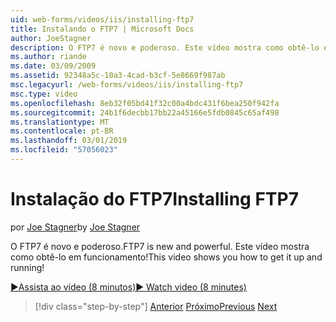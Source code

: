 ```yaml
---
uid: web-forms/videos/iis/installing-ftp7
title: Instalando o FTP7 | Microsoft Docs
author: JoeStagner
description: O FTP7 é novo e poderoso. Este vídeo mostra como obtê-lo em funcionamento!
ms.author: riande
ms.date: 03/09/2009
ms.assetid: 92348a5c-10a3-4cad-b3cf-5e8669f987ab
msc.legacyurl: /web-forms/videos/iis/installing-ftp7
msc.type: video
ms.openlocfilehash: 8eb32f05bd41f32c00a4bdc431f6bea250f942fa
ms.sourcegitcommit: 24b1f6decbb17bb22a45166e5fdb0845c65af498
ms.translationtype: MT
ms.contentlocale: pt-BR
ms.lasthandoff: 03/01/2019
ms.locfileid: "57056023"
---
```

<a name="installing-ftp7"></a><span data-ttu-id="b4d39-104">Instalação do FTP7</span><span class="sxs-lookup"><span data-stu-id="b4d39-104">Installing FTP7</span></span>
====================
<span data-ttu-id="b4d39-105">por [Joe Stagner](https://github.com/JoeStagner)</span><span class="sxs-lookup"><span data-stu-id="b4d39-105">by [Joe Stagner](https://github.com/JoeStagner)</span></span>

<span data-ttu-id="b4d39-106">O FTP7 é novo e poderoso.</span><span class="sxs-lookup"><span data-stu-id="b4d39-106">FTP7 is new and powerful.</span></span> <span data-ttu-id="b4d39-107">Este vídeo mostra como obtê-lo em funcionamento!</span><span class="sxs-lookup"><span data-stu-id="b4d39-107">This video shows you how to get it up and running!</span></span>

[<span data-ttu-id="b4d39-108">&#9654;Assista ao vídeo (8 minutos)</span><span class="sxs-lookup"><span data-stu-id="b4d39-108">&#9654; Watch video (8 minutes)</span></span>](https://channel9.msdn.com/Blogs/ASP-NET-Site-Videos/installing-ftp7)

> [!div class="step-by-step"]
> <span data-ttu-id="b4d39-109">[Anterior](creating-a-site-with-iis7-manager.md)
> [Próximo](bit-rate-throttling.md)</span><span class="sxs-lookup"><span data-stu-id="b4d39-109">[Previous](creating-a-site-with-iis7-manager.md)
[Next](bit-rate-throttling.md)</span></span>
